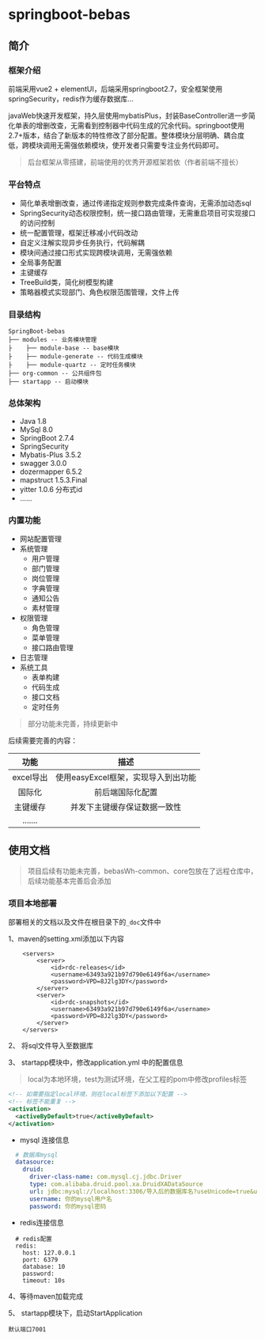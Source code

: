 # springboot-bebas

## 简介

### 框架介绍

前端采用vue2 + elementUI，后端采用springboot2.7，安全框架使用springSecurity，redis作为缓存数据库...

javaWeb快速开发框架，持久层使用mybatisPlus，封装BaseController进一步简化单表的增删改查，无需看到控制器中代码生成的冗余代码。springboot使用2.7+版本，结合了新版本的特性修改了部分配置。整体模块分层明确、耦合度低，跨模块调用无需强依赖模块，使开发者只需要专注业务代码即可。

>  后台框架从零搭建，前端使用的优秀开源框架若依（作者前端不擅长）

### 平台特点

- 简化单表增删改查，通过传递指定规则参数完成条件查询，无需添加动态sql
- SpringSecurity动态权限控制，统一接口路由管理，无需重启项目可实现接口的访问控制
- 统一配置管理，框架迁移减小代码改动
- 自定义注解实现异步任务执行，代码解耦
- 模块间通过接口形式实现跨模块调用，无需强依赖
- 全局事务配置
- 主键缓存
- TreeBuild类，简化树模型构建
- 策略器模式实现部门、角色权限范围管理，文件上传

### 目录结构

```
SpringBoot-bebas
├── modules -- 业务模块管理
├    ├── module-base -- base模块
├    ├── module-generate -- 代码生成模块
├    ├── module-quartz -- 定时任务模块
├── org-common -- 公共组件包
├── startapp -- 启动模块
```

### 总体架构

- Java 1.8
- MySql 8.0
- SpringBoot 2.7.4
- SpringSecurity
- Mybatis-Plus 3.5.2
- swagger 3.0.0
- dozermapper 6.5.2
- mapstruct 1.5.3.Final
- yitter 1.0.6 分布式id
- ......

### 内置功能

- 网站配置管理
- 系统管理
  - 用户管理
  - 部门管理
  - 岗位管理
  - 字典管理
  - 通知公告
  - 素材管理
- 权限管理
  - 角色管理
  - 菜单管理
  - 接口路由管理
- 日志管理
- 系统工具
  - 表单构建
  - 代码生成
  - 接口文档
  - 定时任务

> 部分功能未完善，持续更新中

后续需要完善的内容：

|   功能    |                描述                 |
| :-------: | :---------------------------------: |
| excel导出 | 使用easyExcel框架，实现导入到出功能 |
|  国际化   |          前后端国际化配置           |
| 主键缓存  |    并发下主键缓存保证数据一致性     |
|  .......  |                                     |

## 使用文档

> 项目后续有功能未完善，bebasWh-common、core包放在了远程仓库中，后续功能基本完善后会添加

### 项目本地部署

部署相关的文档以及文件在根目录下的`_doc`文件中

1、maven的setting.xml添加以下内容

```shell
	<servers>
		<server>
			<id>rdc-releases</id>
			<username>63493a921b97d790e6149f6a</username>
			<password>VPD=8J2lg3DY</password>
		</server>
		<server>
			<id>rdc-snapshots</id>
			<username>63493a921b97d790e6149f6a</username>
			<password>VPD=8J2lg3DY</password>
		</server>
	</servers>
```

2、 将sql文件导入至数据库

3、 startapp模块中，修改application.yml  中的配置信息

> local为本地环境，test为测试环境，在父工程的pom中修改profiles标签

```xml
<!-- 如需要指定local环境，则在local标签下添加以下配置 -->
<!-- 标签不能重复 -->
<activation>
  <activeByDefault>true</activeByDefault>
</activation>
```

- mysql 连接信息

```yml
  # 数据库mysql
  datasource:
    druid:
      driver-class-name: com.mysql.cj.jdbc.Driver
      type: com.alibaba.druid.pool.xa.DruidXADataSource
      url: jdbc:mysql://localhost:3306/导入后的数据库名?useUnicode=true&useSSL=false&serverTimezone=Asia/Shanghai&autoReconnect=true&characterEncoding=utf8&allowPublicKeyRetrieval=true
      username: 你的mysql用户名
      password: 你的mysql密码
```

- redis连接信息

```
  # redis配置
  redis:
    host: 127.0.0.1
    port: 6379
    database: 10
    password:
    timeout: 10s
```

4、等待maven加载完成

5、 startapp模块下，启动StartApplication

``` shell
默认端口7001
```

